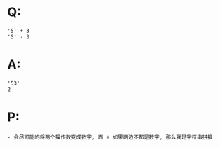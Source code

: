 # Q:
    '5' + 3
    '5' - 3
# A:
    '53'
    2
# P:
    - 会尽可能的将两个操作数变成数字, 而 + 如果两边不都是数字, 那么就是字符串拼接